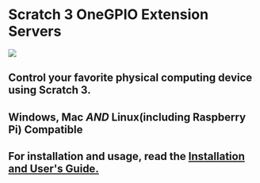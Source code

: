 # Scratch 3 OneGPIO Extension Servers

![](docs/images/extensions.png)

## Control your favorite physical computing device using Scratch 3.

## Windows, Mac *AND* Linux(including Raspberry Pi) Compatible

## For installation and usage, read the [Installation and User's Guide.](https://mryslab.github.io/s3-extend/)



